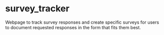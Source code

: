 # survey_tracker
Webpage to track survey responses and create specific surveys for users to document requested responses in the form that fits them best.
